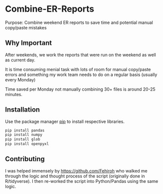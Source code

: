 # Combine-ER-Reports

Purpose: Combine weekend ER reports to save time and potential manual copy/paste mistakes

## Why Important

After weekends, we work the reports that were run on the weekend as well as current day. 

It is time consuming menial task with lots of room for manual copy/paste errors and something my work team needs to do on a regular basis (usually every Monday)

Time saved per Monday not manually combining 30+ files is around 20-25 minutes.

## Installation

Use the package manager [pip](https://pip.pypa.io/en/stable/) to install respective libraries.

```bash
pip install pandas
pip install numpy
pip install glob
pip install openpyxl
```

## Contributing

I was helped immensely by https://github.com/Fehiroh who walked me through the logic and thought process of the script (originally done in R/tidyverse). I then re-worked the script into Python/Pandas using the same logic. 
